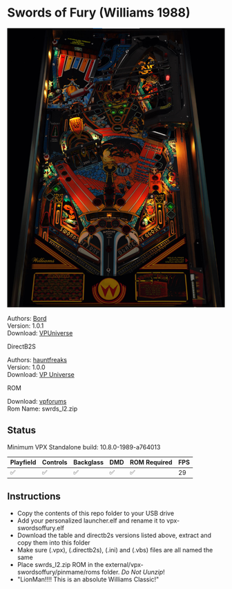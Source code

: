 # Swords of Fury (Williams 1988)

![Table Preview](../../images/vpx-swordsoffury.jpg)

Authors: [Bord](https://vpuniverse.com/profile/9265-bord/)  
Version: 1.0.1  
Download: [VPUniverse](https://vpuniverse.com/files/file/11517-swords-of-fury-williams-1988/)

DirectB2S

Authors: [hauntfreaks](https://vpuniverse.com/profile/5216-hauntfreaks/)  
Version: 1.0.0  
Download: [VP Universe](https://vpuniverse.com/files/file/18326-sword-of-fury-williams-1988-b2s/)

ROM

Download: [vpforums](https://www.vpforums.org/index.php?app=downloads&showfile=913)  
Rom Name: swrds_l2.zip

## Status 

Minimum VPX Standalone build: 10.8.0-1989-a764013

| Playfield | Controls | Backglass | DMD | ROM Required | FPS | 
|-----------|----------|-----------|-----|--------------|-----|
| :white_check_mark: | :white_check_mark: | :white_check_mark: | :white_check_mark: | :white_check_mark: | 29 |

## Instructions

- Copy the contents of this repo folder to your USB drive
- Add your personalized launcher.elf and rename it to vpx-swordsoffury.elf
- Download the table and directb2s versions listed above, extract and copy them into this folder
- Make sure (.vpx), (.directb2s), (.ini) and (.vbs) files are all named the same
- Place swrds_l2.zip ROM in the external/vpx-swordsoffury/pinmame/roms folder. *Do Not Uunzip*!
- "LionMan!!!! This is an absolute Williams Classic!"

